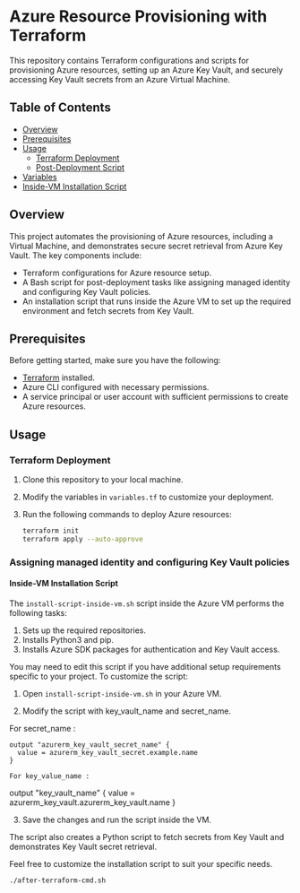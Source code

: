# Azure Resource Provisioning with Terraform

This repository contains Terraform configurations and scripts for provisioning Azure resources, setting up an Azure Key Vault, and securely accessing Key Vault secrets from an Azure Virtual Machine.

## Table of Contents

- [Overview](#overview)
- [Prerequisites](#prerequisites)
- [Usage](#usage)
  - [Terraform Deployment](https://github.com/Abhimanyu9988/azure-key-vault-with-vm/blob/main/main.tf)
  - [Post-Deployment Script](https://github.com/Abhimanyu9988/azure-key-vault-with-vm/blob/main/after-terraform-cmd.sh)
- [Variables](https://github.com/Abhimanyu9988/azure-key-vault-with-vm/blob/main/variables.tf)
- [Inside-VM Installation Script](https://github.com/Abhimanyu9988/azure-key-vault-with-vm/blob/main/install-script-inside-vm.sh)


## Overview

This project automates the provisioning of Azure resources, including a Virtual Machine, and demonstrates secure secret retrieval from Azure Key Vault. The key components include:

- Terraform configurations for Azure resource setup.
- A Bash script for post-deployment tasks like assigning managed identity and configuring Key Vault policies.
- An installation script that runs inside the Azure VM to set up the required environment and fetch secrets from Key Vault.

## Prerequisites

Before getting started, make sure you have the following:

- [Terraform](https://www.terraform.io/downloads.html) installed.
- Azure CLI configured with necessary permissions.
- A service principal or user account with sufficient permissions to create Azure resources.

## Usage

### Terraform Deployment

1. Clone this repository to your local machine.

2. Modify the variables in `variables.tf` to customize your deployment.

3. Run the following commands to deploy Azure resources:

   ```bash
   terraform init
   terraform apply --auto-approve

### Assigning managed identity and configuring Key Vault policies 

#### Inside-VM Installation Script

The `install-script-inside-vm.sh` script inside the Azure VM performs the following tasks:

1. Sets up the required repositories.
2. Installs Python3 and pip.
3. Installs Azure SDK packages for authentication and Key Vault access.

You may need to edit this script if you have additional setup requirements specific to your project. To customize the script:

1. Open `install-script-inside-vm.sh` in your Azure VM.

2. Modify the script with key_vault_name and secret_name. 

For secret_name : 
```
output "azurerm_key_vault_secret_name" {
  value = azurerm_key_vault_secret.example.name
}

For key_value_name : 
````
output "key_vault_name" {
  value = azurerm_key_vault.azurerm_key_vault.name
}


3. Save the changes and run the script inside the VM.

The script also creates a Python script to fetch secrets from Key Vault and demonstrates Key Vault secret retrieval.

Feel free to customize the installation script to suit your specific needs.


```bash
./after-terraform-cmd.sh